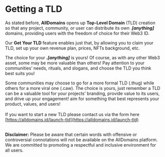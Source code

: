 # Getting a TLD

As stated before, **AllDomains** opens up **Top-Level Domain** (TLD) creation so that any project, community, or user can distribute its own ._**\[anything]**_ domains, providing users with the freedom of choice for their Web3 ID.

Our **Get Your TLD** feature enables just that, by allowing you to claim your TLD, set up your own revenue plan, prices, NFTs background, etc.

The choice for your _**.\[anything]**_ is yours! Of course, as with any other Web3 asset, some may be more valuable than others! Pay attention to your communities’ needs, rituals, and slogans, and choose the TLD you think best suits you!

Some communities may choose to go for a more formal TLD (.thug) while others for a more viral one (.caw). The choice is yours, just remember a TLD can be a valuable tool for your projects’ branding, provide value to its users, and drive up your engagement! aim for something that best represents your product, values, and users!\
\
If you want to start a new TLD please contact us via the form here [https://alldomains.id/launch-tld](https://alldomains.id/launch-tld)

\
**Disclaimer:** Please be aware that certain words with offensive or controversial connotations will not be available on the AllDomains platform. We are committed to promoting a respectful and inclusive environment for all users.&#x20;
